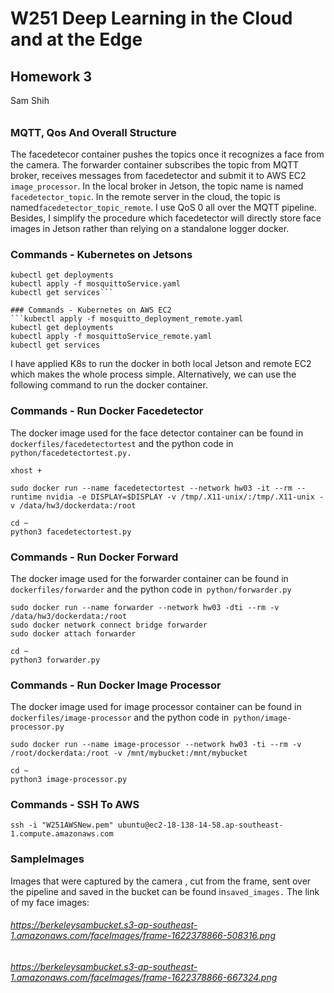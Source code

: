 # W251 Deep Learning in the Cloud and at the Edge
## Homework 3
Sam Shih
######  

### MQTT, Qos And Overall Structure
The facedetecor container pushes the topics once it recognizes a face from the camera. The forwarder container subscribes the topic from MQTT broker, receives messages from facedetector and submit it to AWS EC2``` image_processor```. In the local broker in Jetson, the topic name is named``` facedetector_topic```. In the remote server in the cloud, the topic is named```facedetector_topic_remote```. I use QoS 0 all over the MQTT pipeline. Besides, I simplify the procedure which facedetector will directly store face images in Jetson rather than relying on a standalone logger docker.

### Commands - Kubernetes on Jetsons
```kubectl apply -f mosquitto_deployment.yaml
kubectl get deployments
kubectl apply -f mosquittoService.yaml
kubectl get services```

### Commands - Kubernetes on AWS EC2
```kubectl apply -f mosquitto_deployment_remote.yaml
kubectl get deployments
kubectl apply -f mosquittoService_remote.yaml
kubectl get services
```



I have applied K8s to run the docker in both local Jetson and remote EC2 which makes the whole process simple. Alternatively, we can use the following command to run the docker container.


### Commands - Run Docker Facedetector
The docker image used for the face detector container can be found in``` dockerfiles/facedetectortest``` and the python code in``` python/facedetectortest.py.```

```
xhost +

sudo docker run --name facedetectortest --network hw03 -it --rm --runtime nvidia -e DISPLAY=$DISPLAY -v /tmp/.X11-unix/:/tmp/.X11-unix -v /data/hw3/dockerdata:/root

cd ~
python3 facedetectortest.py
```

### Commands - Run Docker Forward
The docker image used for the forwarder container can be found in``` dockerfiles/forwarder``` and the python code in``` python/forwarder.py```

```
sudo docker run --name forwarder --network hw03 -dti --rm -v /data/hw3/dockerdata:/root
sudo docker network connect bridge forwarder
sudo docker attach forwarder

cd ~
python3 forwarder.py
```

### Commands - Run Docker Image Processor
The docker image used for image processor container can be found in``` dockerfiles/image-processor``` and the python code in``` python/image-processor.py```

```
sudo docker run --name image-processor --network hw03 -ti --rm -v /root/dockerdata:/root -v /mnt/mybucket:/mnt/mybucket

cd ~
python3 image-processor.py
```

### Commands - SSH To AWS
```ssh -i "W251AWSNew.pem" ubuntu@ec2-18-138-14-58.ap-southeast-1.compute.amazonaws.com```

### SampleImages
Images that were captured by the camera , cut from the frame, sent over the pipeline and saved in the bucket can be found in```saved_images.```
The link of my face images:
###### https://berkeleysambucket.s3-ap-southeast-1.amazonaws.com/faceImages/frame-1622378866-508316.png
###### https://berkeleysambucket.s3-ap-southeast-1.amazonaws.com/faceImages/frame-1622378866-667324.png

